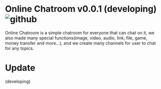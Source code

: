 # Online Chatroom v0.0.1 (developing) ![github](https://img.shields.io/github/stars/RE8014?color=lightgray&label=Profile&logo=github&style=for-the-badge)
Online Chatroom is a simple chatroom for everyone that can chat on it,
we also made many special functions(image, video, audio, link, file, game, money transfer and more...),
and we create many channels for user to chat for any topics.

# Update
(developing)

